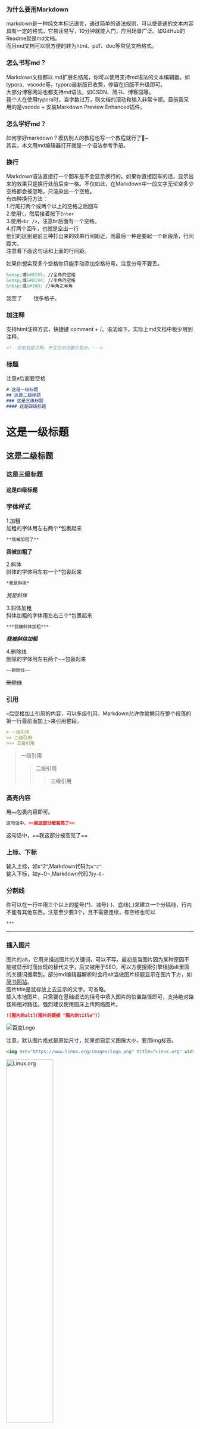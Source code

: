 <!-- [TOC] -->
### 为什么要用Markdown
markdown是一种纯文本标记语言，通过简单的语法规则，可以使普通的文本内容具有一定的格式。它易读易写，10分钟就能入门，应用场景广泛。如GitHub的Readme就是md文档。  
而且md文档可以很方便的转为html、pdf、doc等常见文档格式。

### 怎么书写md？
Markdown文档都以.md扩展名结尾，你可以使用支持md语法的文本编辑器。如typora、vscode等。typora最新版已收费，停留在旧版不升级即可。  
大部分博客网站也都支持md语法，如CSDN、简书、博客园等。  
我个人在使用typora时，当字数过万，则文档的滚动和输入非常卡顿。目前我采用的是vscode + 安装Markdown Preview Enhanced插件。

### 怎么学好md？
如何学好markdown？模仿别人的教程也写一个教程就行了👻~  
其实，本文用md编辑器打开就是一个语法参考手册。
### 换行
Markdown语法直接打一个回车是不会显示换行的。如果你直接回车的话，显示出来的效果只是换行处前后空一格。不仅如此，在Markdown中一段文字无论空多少空格都会被忽略，只渲染出一个空格。  
有四种换行方法：  
1.行尾打两个或两个以上的空格之后回车  
2.使用`\`，然后接着按下`Enter`  
3.使用`<br />`，注意br后面有一个空格。  
4.打两个回车，也就是空出一行  
他们的区别是前三种打出来的效果行间距近，而最后一种是要起一个新段落，行间距大。  
注意看下面这句话和上面的行间距。 

如果你想实现多个空格你只能手动添加空格符号。注意分号不要丢。
```markdown
&emsp;或&#8195; //全角的空格
&ensp;或&#8194; //半角的空格
&nbsp;或&#160; //半角之半角
```
我空了&nbsp;&nbsp;&nbsp;&nbsp;&nbsp;&nbsp;&nbsp;&nbsp;很多格子。
### 加注释
支持html注释方式，快捷键 comment + /。语法如下。实际上md文档中极少用到注释。
```markdown
<!--哈哈我是注释，不会在浏览器中显示。--->
```
### 标题
注意`#`后面要空格
```markdown
# 这是一级标题
## 这是二级标题
### 这是三级标题
#### 这是四级标题
```
# 这是一级标题
## 这是二级标题
### 这是三级标题
#### 这是四级标题
### 字体样式
1.加粗  
加粗的字体用左右两个*包裹起来
```markdown
**我被加粗了**
```
**我被加粗了**

2.斜体  
斜体的字体用左右一个*包裹起来
```markdown
*我是斜体*
```
*我是斜体*

3.斜体加粗  
斜体加粗的字体用左右三个*包裹起来 
```markdown
***我被斜体加粗***
```
***我被斜体加粗***

4.删除线  
删除的字体用左右两个~~包裹起来
```markdown
~~删除线~~
```
~~删除线~~

### 引用
`>`后空格加上引用的内容，可以多级引用。Markdown允许你偷懒只在整个段落的第一行最前面加上`>`来引用整段。
```markdown
> 一级引用
>> 二级引用
>>> 三级引用
```
> 一级引用
>> 二级引用
>>> 三级引用
### 高亮内容  
用`==`包裹内容即可。
```markdown
这句话中，==我这部分被高亮了==
```
这句话中，==我这部分被高亮了==

### 上标、下标  
输入上标，如x^2^,Markdown代码为`x^2^`  
输入下标，如y~0~,Markdown代码为`y~0~`
### 分割线  
你可以在一行中用三个以上的星号(*)、减号(-)、底线(_)来建立一个分隔线，行内不能有其他东西。注意至少要3个，且不需要连续，有空格也可以
```
***
```
***
### 插入图片
图片的alt，它用来描述图片的关键词，可以不写。最初是当图片因为某种原因不能被显示时而出现的替代文字，后又被用于SEO，可以方便搜索引擎根据alt里面的关键词搜索到。部分md编辑器解析时会将alt当做图片标题显示在图片下方，如[简书网站](https://www.jianshu.com)。  
图片title是鼠标放上去显示的文字。可省略。  
插入本地图片，只需要在基础语法的括号中填入图片的位置路径即可，支持绝对路径和相对路径。强烈建议使用图床上传网络图片。
```markdown
![图片的alt](图片的链接 "图片的title")) 
```

![百度Logo](https://www.baidu.com/img/flexible/logo/pc/result.png "百度一下")

注意，默认图片格式是原始尺寸，如果想自定义图像大小，要用img标签。  
```markdown
<img src="https://www.linux.org/images/logo.png" title="Linux.org" width="50%">
```
<img src="https://www.linux.org/images/logo.png" title="Linux.org" width="50%">  

### 文字超链接
直接输入url就会被处理为链接。也可手动用`<>` 包裹住链接。

```markdown
<https://www.baidu.com/>
````

<https://www.baidu.com/>

1.行内式超链接  
title是鼠标放上去显示的文字，可省略。
```markdown   
[百度一下](https://www.baidu.com/ "点击我进入百度")  
```
[百度一下](https://www.baidu.com/ "点击我进入百度")  

注意，Markdown本身语法不支持链接在新页面中打开（部分平台可实现链接在新页面打开），如果想要在新页面中打开的话可以用html语言的a标签代替。
```markdown
<a href="超链接地址" target="_blank">超链接名</a>
```
其中`target="_blank"`参数决定新标签页打开。  
2.参数式链接  
注意：内容跟链接标注要空一行。
```markdown
我经常去的几个网站[GitHub][1]、[知乎][2]等等。[百度]当然也是

[1]:https://github.com "点我进入GitHub"
[2]:https://www.zhihu.com "点我进入知乎"
[3]:http://www.jianshu.com "简书"
[百度]:http://www.baidu.com "我是百度"
```
我经常去的几个网站[GitHub][1]、[知乎][2]等等。[百度]当然也是

[1]:https://github.com "点我进入GitHub"
[2]:https://www.zhihu.com "点我进入知乎"
[3]:http://www.jianshu.com "简书"
[百度]:http://www.baidu.com "我是百度"
### 图片式超链接
语法很简单，套娃即可。
```Markdown
[![百度Logo](https://www.baidu.com/img/flexible/logo/pc/result.png  "点击图片进百度")](https://www.baidu.com)
```
点击下方图片即可进入百度  
[![百度Logo](https://www.baidu.com/img/flexible/logo/pc/result.png  "点击图片进百度")](https://www.baidu.com)
### 代码块
单行代码  
代码之间分别用一个反引号`(位于1左边的那个按键)包起来即可
```markdown
`printf()` 函数
```
`printf()` 函数  
代码区块  
代码区块使用4个空格或者一个制表符（Tab 键）。但是好像在vscode不是很好用？我一般采用另一种：用 ``` 包裹一段代码，并指定一种语言（也可不指定），支持语法高亮。
```html
如果你在Mardown Preview Enhanced的预览框中出现
<p data-line="xxx" class="sync-line" style="margin:0;"></p>的代码块
解决方法：开头出现，则在代码上面的```前面加空格
若在末尾出现，则在代码末尾的```前面加空格
```

    ```JavaScript
    $(document).ready(function () {
        alert('RUNOOB');
    });
    ```
比较打脸的是为了显示上面这个含有` ``` `的源码，我选中了这一区域使用了tab键来缩进。。
```JavaScript
$(document).ready(function () {
    alert('RUNOOB');
});
```
### 表格  
表格格式很自由，关键字符就是`|`和`-`。制作表格使用`|`来分隔不同的单元格，使用 `-`来分隔表头和其他行。
```markdown
|表头|表头|
|----|----|
|单元格|单元格|
|单元格|单元格|
```
|表头|表头|
|----|----|
|单元格|单元格|
|单元格|单元格|

我们可以设置表格的对齐方式：  
```markdown
-:   设置内容和标题栏居右对齐。  
:-   设置内容和标题栏居左对齐。  
:-:  设置内容和标题栏居中对齐。  
```
实际上这个对齐方式在不同编辑器中可能不生效。很多编辑器统统按照单元居中样式来展示。
```markdown
| 左对齐 | 右对齐 | 居中对齐 |
| :-----| ----: | :----: |
| 单元格 | 单元格 | 单元格 |
| 单元格 | 单元格 | 单元格 |
```

| 左对齐 | 右对齐 | 居中对齐 |
| :-----| ----: | :----: |
| 单元格 | 单元格 | 单元格 |
| 单元格 | 单元格 | 单元格 |

### 列表  
无序列表  
`-` `*` `+` 三个符号在无序列表中地位平等
```markdown
- 第一项
* 第二项
	* 第二项//前面加tab缩进就表示下一级
		* 这又是一级
+ 第三项
```
- 第一项
* 第二项
    * 第二项
		* 这又是一级
+ 第三项

有序列表  
有序列表使用数字并加上`.`号来表示，注意，序号跟内容之间要有空格。很重要的一点是，你在列表标记上使用的数字并不会影响输出的 HTML 结果。
```markdown
你的标记写成：
1.  Bird
1.  McHale
1.  Parish
甚至：
8. Linux
1. JavaScript
4. Vue
```
都是**只按第一个数字**来排序，因此第一个最好是1。
1.  Bird
1.  McHale
1.  Parish

如果你想使用markdown制作字母清单，标准Markdown似乎没有这种能力。你可以采用html实现。
```html
<ol type="a">
  <li>Coffee</li>
  <li>Tea</li>
  <li>Milk</li>
</ol>
```
<ol type="a">
  <li>Coffee</li>
  <li>Tea</li>
  <li>Milk</li>
</ol>

### 复选框  
在无序列表符号`-`或者`+`或者`*`后面，加上`[]`或者`[x]`代表选中或者未选中情况
```markdown
- [ ] 没选中的复选框
- [x] 选中复选框
```
- [ ] 没选中的复选框
- [x] 选中复选框
### 注脚
在需要添加注脚的文字后加上脚注名： `[^注脚名]` 。 然后在文本的任意位置(一般在最后)添加脚注，格式为`注脚名:注脚内容`。
```md
使用 Markdown[^1]可以效率的书写文档, 直接转换成 HTML[^2], 你可以使用 Typora[^3] 编辑器进行书写。
[^1]:Markdown是一种纯文本标记语言
[^2]:HyperText Markup Language 超文本标记语言
[^3]:NEW WAY TO READ & WRITE MARKDOWN.
```
点击注脚即可跳转，注脚内容会被追加到文章末尾。  
使用 Markdown[^1]可以效率的书写文档, 直接转换成 HTML[^2], 你可以使用 Typora[^3] 编辑器进行书写。
[^1]:Markdown是一种纯文本标记语言
[^2]:HyperText Markup Language 超文本标记语言
[^3]:NEW WAY TO READ & WRITE MARKDOWN.
### 一键生成目录
使用`[TOC]`命令放在文章最开头即可。

生成的链接点一下即可跳转对应位置，类似下图这种。但是部分编辑器不支持，具体可参考[这篇文章](https://www.jianshu.com/p/b0a18eb32d09)。 

另外，很多编辑器都自带一个大纲功能，可以很清晰的看到标题分级。

<img src="https://s4.ax1x.com/2022/01/31/HiYyVA.png" title="Linux.org" width="40%">  

### Markdown进阶学习
#### 支持的 HTML 元素  
不在 Markdown 涵盖范围之内的标签，都可以直接在文档里面用 HTML 撰写。
目前支持的 HTML 元素有：`<kbd> <b> <i> <em> <sup> <sub> <br>`等 ，如

```markdown
使用 <kbd>Ctrl</kbd>+<kbd>Alt</kbd>+<kbd>Del</kbd> 进入任务管理器
```
使用 <kbd>Ctrl</kbd>+<kbd>Alt</kbd>+<kbd>Del</kbd> 进入任务管理器  
#### 转义  
Markdown 使用了很多特殊符号来表示特定的意义，如果需要显示特定的符号则需要使用转义字符，Markdown 使用反斜杠`\`转义特殊字符：
```markdown
**文本加粗** 
\*\* 正常显示星号 \*\*
```
\*\* 正常显示星号 \*\*  
Markdown 支持以下这些符号前面加上反斜杠来帮助插入普通的符号：
```markdown
\   反斜线
`   反引号
*   星号
_   下划线
{}  花括号
[]  方括号
()  小括号
#   井字号
+   加号
-   减号
.   英文句点
!   感叹号
```
#### LateX公式    
这个如果展开说篇幅可能和Markdown语法一样长。。  
LaTeX，主要就是用于数学公式的展示，分为行内公式和行间公式。通过一些简单的代码表达出精确的公式表达。读者如感兴趣可自行搜索学习，本文不作展开。
在GitHub上，目前还无法渲染latex公式。（2022.1.31)  
#### 特殊符号

| 特殊字符 |     描述      | 字符的代码 |
| :------: | :-----------: | :--------: |
|          |    空格符     |    `&nbsp;`     |
|    <     |    小于号     |    `&lt;`     |
|    >     |    大于号     |    `&gt;`     |
|    &     |     和号      |    `&amp;`     |
|    ￥    |    人民币     |    `&yen;`     |
|    ©     |     版权      |    `&copy;`     |
|    ®     |   注册商标    |    `&reg;`     |
|    °C    |    摄氏度     |    `&deg;C`    |
|    ±     |    正负号     |    `&plusmn;`     |
|    ×     |     乘号      |    `&times;`     |
|    ÷     |     除号      |    `&divide;`     |

注意，以下内容很多编辑器可能不支持展示。Markdown 规范从来没有支持过直接显示流程图，这只是某些编辑器的扩展功能，调用 graphviz 显示流程图。故只放出源md代码。

#### 高效绘制[流程图]

    ```flow
    st=>start: Start
    op=>operation: Your Operation
    cond=>condition: Yes or No?
    e=>end

    st->op->cond
    cond(yes)->e
    cond(no)->op
    ```

#### 高效绘制[序列图]

    ```seq
    Alice->Bob: Hello Bob, how are you?
    Note right of Bob: Bob thinks
    Bob-->Alice: I am good thanks!
    ```

#### 高效绘制 [甘特图]

    ```gantt
        title 项目开发流程
        section 项目确定
            需求分析       :a1, 2016-06-22, 3d
            可行性报告     :after a1, 5d
            概念验证       : 5d
        section 项目实施
            概要设计      :2016-07-05  , 5d
            详细设计      :2016-07-08, 10d
            编码          :2016-07-15, 10d
            测试          :2016-07-22, 5d
        section 发布验收
            发布: 2d
            验收: 3d
    ```
